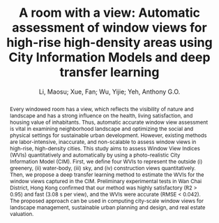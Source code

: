 ---
layout: technique
title: "A room with a view: Automatic assessment of window views for high-rise high-density areas using City Information Models and deep transfer learning"
system_type: "False"
technique: "False"
design_study: "False"
evaluation: "False"
data: "False"
analysis: "True"
generation: "False"
curation_and_transformation: "False"
management: "False"
modeling: "True"
urban_analysis: "True"
visualization: "False"
sunlight_access: "False"
wind_ventilation: "False"
view_impact: "True"
energy: "False"
damage_and_disaster_management: "False"
climate: "False"
sound: "False"
property_cadastre: "False"
others: "False"
lookup: "False"
browse: "True"
locate: "True"
explore: "False"
identify: "False"
compare: "True"
summarize: "False"
distribution: "True"
trends: "False"
outliers: "False"
extremes: "False"
features: "True"
target_discovery: "True"
target_access: "True"
spatial_relation: "False"
buildings: "True"
streets: "False"
nature: "False"
uniform_discretization: "True"
structural_subdivision: "False"
univariate: "False"
multivariate: "True"
volumetric: "False"
temporal: "False"
sensing: "False"
statistical: "False"
simulation_based: "False"
learning_based: "True"
surveyed: "False"
site: "True"
block: "True"
multi_block: "False"
city: "False"
va_wo_model: "False"
post_model: "True"
model_integrated: "False"
assisted_models: "False"
overlay: "True"
embedded: "False"
linked: "False"
temporal_jx: "False"
spatial_jx: "False"
filter: "False"
aggregate: "True"
embed: "False"
glyphs: "False"
bar_charts: "False"
scatterplots: "False"
matrix: "False"
parallel_coordinates: "False"
map_2d: "False"
map_3d: "True"
walking: "False"
steering: "False"
selection_based: "False"
manipulation_based: "True"
distortion: "False"
ghosting: "False"
culling: "False"
birds_view: "False"
multi_view: "False"
assisted_steering: "False"
other: "False"
vr_cave: "False"
ar: "False"
desktop: "True"
mobile: "False"
case_study: "True"
user_study: "False"
statistical_evaluation: "True"
expert_interviews: "False"
key: "N37ZUSNU"
item_type: "journalArticle"
publication_year: "2022"
author: "Li, Maosu; Xue, Fan; Wu, Yijie; Yeh, Anthony G.O."
publication_title: "Landscape and Urban Planning"
isbn: "nan"
issn: "01692046"
doi: "10.1016/j.landurbplan.2022.104505"
url_paper: "https://linkinghub.elsevier.com/retrieve/pii/S0169204622001542"
abstract_note: "nan"
date_added: "2023-01-30 00:36:43"
date_modified: "2023-01-30 00:36:43"
access_date: "2023-01-30 00:36:43"
pages: "104505"
num_pages: "nan"
issue: "nan"
volume: "226.0"
number_of_volumes: "nan"
journal_abbreviation: "Landscape and Urban Planning"
short_title: "A room with a view"
series: "nan"
series_number: "nan"
series_text: "nan"
series_title: "nan"
publisher: "nan"
place: "nan"
language: "en"
rights: "nan"
type: "nan"
archive: "nan"
archive_location: "nan"
library_catalog: "DOI.org (Crossref)"
call_number: "nan"
extra: "nan"
notes: "nan"
link_attachments: "nan"
manual_tags: "nan"
automatic_tags: "nan"
editor: "nan"
series_editor: "nan"
translator: "nan"
contributor: "nan"
attorney_agent: "nan"
book_author: "nan"
cast_member: "nan"
commenter: "nan"
composer: "nan"
cosponsor: "nan"
counsel: "nan"
interviewer: "nan"
producer: "nan"
recipient: "nan"
reviewed_author: "nan"
scriptwriter: "nan"
words_by: "nan"
guest: "nan"
number: "nan"
edition: "nan"
running_time: "nan"
scale: "nan"
medium: "nan"
artwork_size: "nan"
filing_date: "nan"
application_number: "nan"
assignee: "nan"
issuing_authority: "nan"
country: "nan"
meeting_name: "nan"
conference_name: "nan"
court: "nan"
references: "nan"
reporter: "nan"
legal_status: "nan"
priority_numbers: "nan"
programming_language: "nan"
version: "nan"
system: "nan"
code: "nan"
code_number: "nan"
section: "nan"
session: "nan"
committee: "nan"
history: "nan"
legislative_body: "nan"
abstract: "Every windowed room has a view, which reflects the visibility of nature and landscape and has a strong influence on the health, living satisfaction, and housing value of inhabitants. Thus, automatic accurate window view assessment is vital in examining neighborhood landscape and optimizing the social and physical settings for sustainable urban development. However, existing methods are labor-intensive, inaccurate, and non-scalable to assess window views in high-rise, high-density cities. This study aims to assess Window View Indices (WVIs) quantitatively and automatically by using a photo-realistic City Information Model (CIM). First, we define four WVIs to represent the outside (i) greenery, (ii) water-body, (iii) sky, and (iv) construction views quantitatively. Then, we propose a deep transfer learning method to estimate the WVIs for the window views captured in the CIM. Preliminary experimental tests in Wan Chai District, Hong Kong confirmed that our method was highly satisfactory (R2 > 0.95) and fast (3.08 s per view), and the WVIs were accurate (RMSE < 0.042). The proposed approach can be used in computing city-scale window views for landscape management, sustainable urban planning and design, and real estate valuation."
---